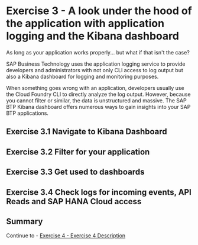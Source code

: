 # Exercise 3 - A look under the hood of the application with application logging and the Kibana dashboard

As long as your application works properly... but what if that isn't the case?

SAP Business Technology uses the application logging service to provide developers and administrators with not only CLI access to log output but also a Kibana dashboard for logging and monitoring purposes.

When something goes wrong with an application, developers usually use the Cloud Foundry CLI to directly analyze the log output. However, because you cannot filter or similar, the data is unstructured and massive. The SAP BTP Kibana dashboard offers numerous ways to gain insights into your SAP BTP applications.

## Exercise 3.1 Navigate to Kibana Dashboard
## Exercise 3.2 Filter for your application
## Exercise 3.3 Get used to dashboards
## Exercise 3.4 Check logs for incoming events, API Reads and SAP HANA Cloud access


## Summary



Continue to - [Exercise 4 - Exercise 4 Description](../ex4/README.md)

